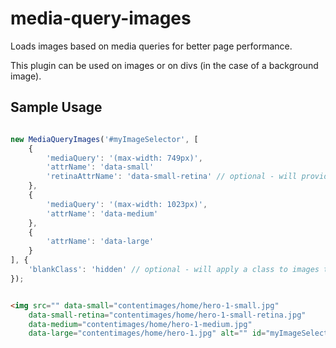 # media-query-images

Loads images based on media queries for better page performance.

This plugin can be used on images or on divs (in the case of a background image).

Sample Usage
------------

```js

new MediaQueryImages('#myImageSelector', [
    {
        'mediaQuery': '(max-width: 749px)',
        'attrName': 'data-small'
        'retinaAttrName': 'data-small-retina' // optional - will provide a retina version of the image for devices that support it
    },
    {
        'mediaQuery': '(max-width: 1023px)',
        'attrName': 'data-medium'
    },
    {
        'attrName': 'data-large'
    }
], {
    'blankClass': 'hidden' // optional - will apply a class to images that don't have a source for that particular size
});

```

```html

<img src="" data-small="contentimages/home/hero-1-small.jpg" 
    data-small-retina="contentimages/home/hero-1-small-retina.jpg" 
    data-medium="contentimages/home/hero-1-medium.jpg" 
    data-large="contentimages/home/hero-1.jpg" alt="" id="myImageSelector">

```
